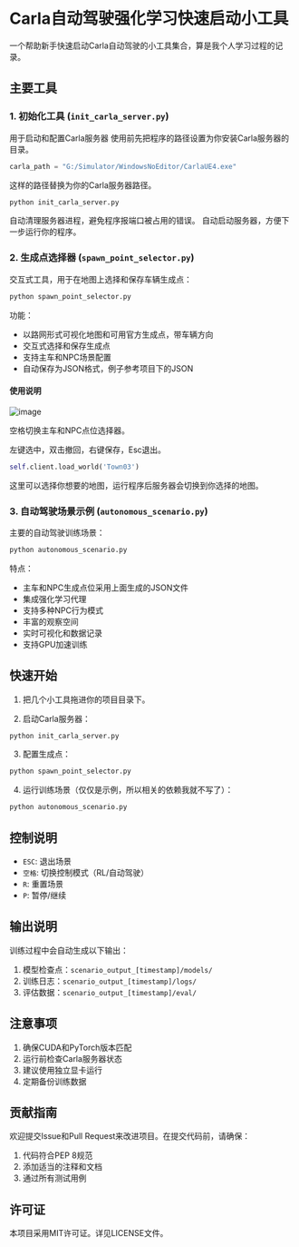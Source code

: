 # Carla自动驾驶强化学习快速启动小工具

一个帮助新手快速启动Carla自动驾驶的小工具集合，算是我个人学习过程的记录。



## 主要工具

### 1. 初始化工具 (`init_carla_server.py`)
用于启动和配置Carla服务器
使用前先把程序的路径设置为你安装Carla服务器的目录。
```python
carla_path = "G:/Simulator/WindowsNoEditor/CarlaUE4.exe"
```
这样的路径替换为你的Carla服务器路径。


```bash
python init_carla_server.py
```
自动清理服务器进程，避免程序报端口被占用的错误。
自动启动服务器，方便下一步运行你的程序。

### 2. 生成点选择器 (`spawn_point_selector.py`)
交互式工具，用于在地图上选择和保存车辆生成点：
```bash
python spawn_point_selector.py
```
功能：
- 以路网形式可视化地图和可用官方生成点，带车辆方向
- 交互式选择和保存生成点
- 支持主车和NPC场景配置
- 自动保存为JSON格式，例子参考项目下的JSON
#### 使用说明
![image](https://github.com/user-attachments/assets/fe608ef7-2aca-4f03-9d41-8773fb776a13)

空格切换主车和NPC点位选择器。

左键选中，双击撤回，右键保存，Esc退出。

```python
self.client.load_world('Town03')
```
这里可以选择你想要的地图，运行程序后服务器会切换到你选择的地图。


### 3. 自动驾驶场景示例 (`autonomous_scenario.py`)
主要的自动驾驶训练场景：
```bash
python autonomous_scenario.py
```
特点：
- 主车和NPC生成点位采用上面生成的JSON文件
- 集成强化学习代理
- 支持多种NPC行为模式
- 丰富的观察空间
- 实时可视化和数据记录
- 支持GPU加速训练



## 快速开始

1. 把几个小工具拖进你的项目目录下。

2. 启动Carla服务器：
```bash
python init_carla_server.py
```

3. 配置生成点：
```bash
python spawn_point_selector.py
```

4. 运行训练场景（仅仅是示例，所以相关的依赖我就不写了）：
```bash
python autonomous_scenario.py
```

## 控制说明

- `ESC`: 退出场景
- `空格`: 切换控制模式（RL/自动驾驶）
- `R`: 重置场景
- `P`: 暂停/继续

## 输出说明

训练过程中会自动生成以下输出：

1. 模型检查点：`scenario_output_[timestamp]/models/`
2. 训练日志：`scenario_output_[timestamp]/logs/`
3. 评估数据：`scenario_output_[timestamp]/eval/`

## 注意事项

1. 确保CUDA和PyTorch版本匹配
2. 运行前检查Carla服务器状态
3. 建议使用独立显卡运行
4. 定期备份训练数据

## 贡献指南

欢迎提交Issue和Pull Request来改进项目。在提交代码前，请确保：

1. 代码符合PEP 8规范
2. 添加适当的注释和文档
3. 通过所有测试用例

## 许可证

本项目采用MIT许可证。详见LICENSE文件。
